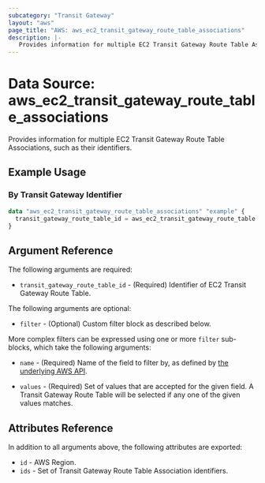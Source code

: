 ```yaml
---
subcategory: "Transit Gateway"
layout: "aws"
page_title: "AWS: aws_ec2_transit_gateway_route_table_associations"
description: |-
   Provides information for multiple EC2 Transit Gateway Route Table Associations
---
```


# Data Source: aws_ec2_transit_gateway_route_table_associations

Provides information for multiple EC2 Transit Gateway Route Table Associations, such as their identifiers.

## Example Usage

### By Transit Gateway Identifier

```terraform
data "aws_ec2_transit_gateway_route_table_associations" "example" {
  transit_gateway_route_table_id = aws_ec2_transit_gateway_route_table.example.id
}
```

## Argument Reference

The following arguments are required:

* `transit_gateway_route_table_id` - (Required) Identifier of EC2 Transit Gateway Route Table.

The following arguments are optional:

* `filter` - (Optional) Custom filter block as described below.

More complex filters can be expressed using one or more `filter` sub-blocks,
which take the following arguments:

* `name` - (Required) Name of the field to filter by, as defined by
  [the underlying AWS API](https://docs.aws.amazon.com/AWSEC2/latest/APIReference/API_GetTransitGatewayRouteTableAssociations.html).

* `values` - (Required) Set of values that are accepted for the given field.
  A Transit Gateway Route Table will be selected if any one of the given values matches.

## Attributes Reference

In addition to all arguments above, the following attributes are exported:

* `id` - AWS Region.
* `ids` - Set of Transit Gateway Route Table Association identifiers.

<!-- cache-key: cdktf-0.17.0-pre.15 input-f5431c712bc460939eff4f13ee315f6c314d3bbb3a79a668ec2278449b7548b6 -->